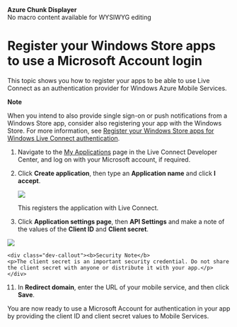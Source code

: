 <properties linkid="develop-mobile-how-to-guides-register-for-microsoft-authentication" urlDisplayName="Register for Microsoft Authentication" pageTitle="Register for Microsoft authentication - Mobile Services" metaKeywords="Windows Azure registering application, Azure Microsoft authentication, application authenticate, authenticate mobile services" metaDescription="Learn how to register for Microsoft authentication in your Windows Azure Mobile Services application." metaCanonical="" disqusComments="0" umbracoNaviHide="1" />



<div class="umbMacroHolder" title="This is rendered content from macro" onresizestart="return false;" umbpageid="14798" ismacro="true" umb_chunkname="MobileArticleLeft" umb_chunkpath="devcenter/Menu" umb_macroalias="AzureChunkDisplayer" umb_hide="0" umb_modaltrigger="" umb_chunkurl="" umb_modalpopup="0"><!-- startUmbMacro --><span><strong>Azure Chunk Displayer</strong><br />No macro content available for WYSIWYG editing</span><!-- endUmbMacro --></div>

# Register your Windows Store apps to use a Microsoft Account login

This topic shows you how to register your apps to be able to use Live Connect as an authentication provider for Windows Azure Mobile Services. 

<div class="dev-callout"><b>Note</b>
<p>When you intend to also provide single sign-on or push notifications from a Windows Store app, consider also registering your app with the Windows Store. For more information, see <a href="/en-us/develop/mobile/how-to-guides/register-for-single-sign-on">Register your Windows Store apps for Windows Live Connect authentication</a>.</p>
</div>

1. Navigate to the <a href="http://go.microsoft.com/fwlink/p/?LinkId=262039" target="_blank">My Applications</a> page in the Live Connect Developer Center, and log on with your Microsoft account, if required. 

2. Click **Create application**, then type an **Application name** and click **I accept**.

   ![][1] 

   This registers the application with Live Connect.

10. Click **Application settings page**, then **API Settings** and make a note of the values of the **Client ID** and **Client secret**. 

   ![][2]

    <div class="dev-callout"><b>Security Note</b>
	<p>The client secret is an important security credential. Do not share the client secret with anyone or distribute it with your app.</p>
    </div>

11. In **Redirect domain**, enter the URL of your mobile service, and then click **Save**.

You are now ready to use a Microsoft Account for authentication in your app by providing the client ID and client secret values to Mobile Services.

<!-- Anchors. -->

<!-- Images. -->
[1]: ../Media/mobile-services-live-connect-add-app.png
[2]: ../Media/mobile-live-connect-app-api-settings.png
<!-- URLs. -->
[Single sign-on for Windows Store apps by using Live Connect]: ./mobile-services-register-for-single-sign-in.md
[Submit an app page]: http://go.microsoft.com/fwlink/p/?LinkID=266582
[My Applications]: http://go.microsoft.com/fwlink/p/?LinkId=262039
[Get started with Mobile Services]: ./mobile-services-get-started.md
[Get started with authentication]: ./mobile-services-get-started-with-users-dotnet.md
[Get started with push notifications]: ./mobile-services-get-started-with-push-dotnet.md
[Authorize users with scripts]: ./mobile-services-authorize-users-dotnet.md
[JavaScript and HTML]: ./mobile-services-get-started-with-users-js.md
[WindowsAzure.com]: http://www.windowsazure.com/
[Windows Azure Management Portal]: https://manage.windowsazure.com/